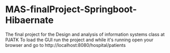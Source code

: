 # MAS-finalProject-Springboot-Hibaernate
 The final project for the Design and analysis of information systems class at PJATK
 To load the GUI run the project and while it's running open your browser and go to  http://localhost:8080/hospital/patients
